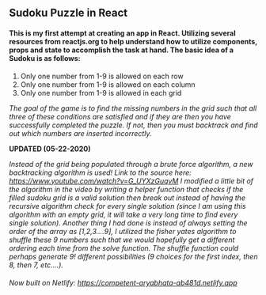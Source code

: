 ## Sudoku Puzzle in React

#### This is my first attempt at creating an app in React. Utilizing several resources from reactjs.org to help understand how to utilize components, props and state to accomplish the task at hand. The basic idea of a Sudoku is as follows:

1. Only one number from 1-9 is allowed on each row
2. Only one number from 1-9 is allowed on each column
3. Only one number from 1-9 is allowed in each grid

*The goal of the game is to find the missing numbers in the grid such that all three of these conditions are satisfied and if they are then you have successfully completed the puzzle. If not, then you must backtrack and find out which numbers are inserted incorrectly.*


**UPDATED (05-22-2020)**

*Instead of the grid being populated through a brute force algorithm, a new backtracking algorithm is used! Link to the source here: https://www.youtube.com/watch?v=G_UYXzGuqvM
I modified a little bit of the algorithm in the video by writing a helper function that checks if the filled sudoku grid is a valid solution then break out instead of having the recursive algorithm check for every single solution (since I am using this algorithm with an empty grid, it will take a very long time to find every single solution). 
Another thing I had done is instead of always setting the order of the array as [1,2,3....9], I utilized the fisher yates algorithm to shuffle these 9 numbers such that we would hopefully get a different ordering each time from the solve function. The shuffle function could perhaps generate 9! different possibilities (9 choices for the first index, then 8, then 7, etc....).*


###### Now built on Netlify: https://competent-aryabhata-ab481d.netlify.app
